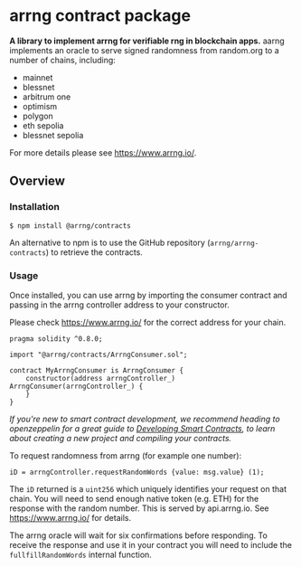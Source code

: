 # arrng contract package

**A library to implement arrng for verifiable rng in blockchain apps.** aarng implements an oracle to serve signed randomness from random.org to a number of chains, including:

- mainnet
- blessnet
- arbitrum one
- optimism
- polygon
- eth sepolia
- blessnet sepolia

For more details please see https://www.arrng.io/.

## Overview

### [](https://www.npmjs.com/package/@arrng/contracts#installation)Installation

```
$ npm install @arrng/contracts
```

An alternative to npm is to use the GitHub repository (`arrng/arrng-contracts`) to retrieve the contracts.

### Usage

Once installed, you can use arrng by importing the consumer contract and passing in the arrng controller address to your constructor.

Please check https://www.arrng.io/ for the correct address for your chain.

```
pragma solidity ^0.8.0;

import "@arrng/contracts/ArrngConsumer.sol";

contract MyArrngConsumer is ArrngConsumer {
    constructor(address arrngController_) ArrngConsumer(arrngController_) {
    }
}
```

_If you're new to smart contract development, we recommend heading to openzeppelin for a great guide to [Developing Smart Contracts](https://docs.openzeppelin.com/learn/developing-smart-contracts), to learn about creating a new project and compiling your contracts._

To request randomness from arrng (for example one number):

```
iD = arrngController.requestRandomWords {value: msg.value} (1);
```

The `iD` returned is a `uint256` which uniquely identifies your request on that chain. You will need to send enough native token (e.g. ETH) for the response with the random number. This is served by api.arrng.io. See https://www.arrng.io/ for details.

The arrng oracle will wait for six confirmations before responding. To receive the response and use it in your contract you will need to include the `fullfillRandomWords` internal function.
